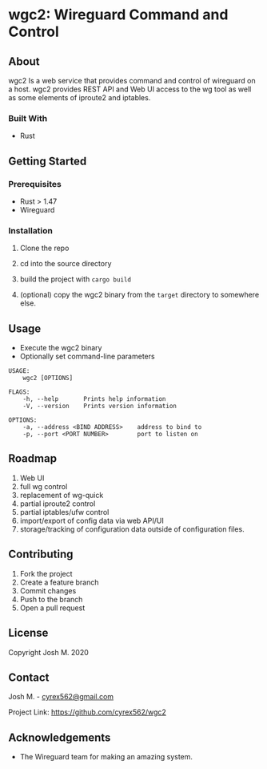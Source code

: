 # wgc2: Wireguard Command and Control

## About

wgc2 Is a web service that provides command and control of wireguard on a host. wgc2 provides REST API and Web UI access to the wg tool as well as some elements of iproute2 and iptables.

### Built With

* Rust

## Getting Started

### Prerequisites

* Rust > 1.47
* Wireguard

### Installation

1. Clone the repo

2. cd into the source directory

3. build the project with `cargo build`

4. (optional) copy the wgc2 binary from the `target` directory to somewhere else.

## Usage

* Execute the wgc2 binary
* Optionally set command-line parameters

```
USAGE:
    wgc2 [OPTIONS]

FLAGS:
    -h, --help       Prints help information
    -V, --version    Prints version information

OPTIONS:
    -a, --address <BIND ADDRESS>    address to bind to
    -p, --port <PORT NUMBER>        port to listen on
```

## Roadmap

1. Web UI
2. full wg control
3. replacement of wg-quick
4. partial iproute2 control
5. partial iptables/ufw control
6. import/export of config data via web API/UI
7. storage/tracking of configuration data outside of configuration files.

## Contributing

1. Fork the project
2. Create a feature branch
3. Commit changes
4. Push to the branch
5. Open a pull request

## License

Copyright Josh M. 2020

## Contact

Josh M. - cyrex562@gmail.com

Project Link: <https://github.com/cyrex562/wgc2>

## Acknowledgements

* The Wireguard team for making an amazing system.
